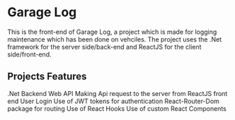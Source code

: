 # Garage Log

This is the front-end of Garage Log, a project which is made for logging maintenance which has been done on vehciles.
The project uses the .Net framework for the server side/back-end and ReactJS for the client side/front-end.

## Projects Features

.Net Backend Web API
Making Api request to the server from ReactJS front end
User Login
Use of JWT tokens for authentication
React-Router-Dom package for routing
Use of React Hooks
Use of custom React Components

